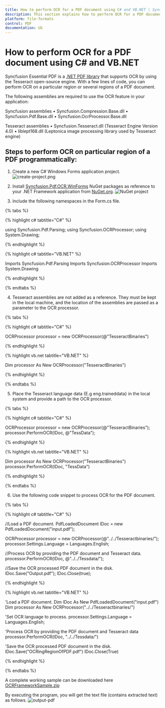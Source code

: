 ```yaml
---
title: How to perform OCR for a PDF document using C# and VB.NET | Syncfusion
description: This section explains how to perform OCR for a PDF document using syncfusion PDF library in C# and VB.NET.
platform: file-formats
control: PDF
documentation: UG
---
```


# How to perform OCR for a PDF document using C# and VB.NET

Syncfusion Essential PDF is a [.NET PDF library](https://www.syncfusion.com/pdf-framework/net/pdf-library) that supports OCR by using the Tesseract open-source engine. With a few lines of code, you can perform OCR on a particular region or several regions of a PDF document.

The following assemblies are required to use the OCR feature in your application:

Syncfusion assemblies
•	Syncfusion.Compression.Base.dll
•	Syncfusion.Pdf.Base.dll
•	Syncfusion.OcrProcessor.Base.dll

Tesseract assemblies
•	Syncfusion.Tesseract.dll (Tesseract Engine Version 4.0)
•	liblept168.dll (Leptonica image processing library used by Tesseract engine) 

## Steps to perform OCR on particular region of a PDF programmatically: 

1.	Create a new C# Windows Forms application project. 
![create-project.png](OCR_images/create_framework_project.png)

2.  Install [Syncfusion.Pdf.OCR.WinForms](https://www.nuget.org/packages/Syncfusion.PDF.OCR.WinForms/) NuGet packages as reference to your .NET Framework application from [NuGet.org](https://www.nuget.org/). 
![NuGet project](OCR_images/install_NuGet_framework.png)

3.	Include the following namespaces in the Form.cs file.

{% tabs %}  

{% highlight c# tabtitle="C#" %}

using Syncfusion.Pdf.Parsing;
using Syncfusion.OCRProcessor;
using System.Drawing;

{% endhighlight %}

{% highlight c# tabtitle="VB.NET" %}

Imports Syncfusion.Pdf.Parsing
Imports Syncfusion.OCRProcessor
Imports System.Drawing

{% endhighlight %}

{% endtabs %}  

4.	Tesseract assemblies are not added as a reference. They must be kept in the local machine, and the location of the assemblies are passed as a parameter to the OCR processor.

{% tabs %}  

{% highlight c# tabtitle="C#" %}

OCRProcessor processor = new OCRProcessor(@"TesseractBinaries\")

{% endhighlight %}

{% highlight vb.net tabtitle="VB.NET" %}

Dim processor As New OCRProcessor("TesseractBinaries\")

{% endhighlight %}

{% endtabs %}  

5.	Place the Tesseract language data {E.g eng.traineddata} in the local system and provide a path to the OCR processor.

{% tabs %}  

{% highlight c# tabtitle="C#" %}

OCRProcessor processor = new OCRProcessor(@"TesseractBinaries\");
processor.PerformOCR(lDoc, @"TessData\");

{% endhighlight %}

{% highlight vb.net tabtitle="VB.NET" %}

Dim processor As New OCRProcessor("TesseractBinaries\")
processor.PerformOCR(lDoc, "TessData\")

{% endhighlight %}

{% endtabs %} 

6.	Use the following code snippet to process OCR for the PDF document.

{% tabs %}  

{% highlight c# tabtitle="C#" %}

//Load a PDF document.
PdfLoadedDocument lDoc = new PdfLoadedDocument("input.pdf");

OCRProcessor processor = new OCRProcessor(@"../../Tesseractbinaries/");
processor.Settings.Language = Languages.English;

//Process OCR by providing the PDF document and Tesseract data.
processor.PerformOCR(lDoc, @"../../Tessdata/");

//Save the OCR processed PDF document in the disk.
lDoc.Save("Output.pdf");
lDoc.Close(true);

{% endhighlight %}

{% highlight vb.net tabtitle="VB.NET" %}

'Load a PDF document.
Dim lDoc As New PdfLoadedDocument("input.pdf")
Dim processor As New OCRProcessor("../../Tesseractbinaries/")

'Set OCR language to process.
processor.Settings.Language = Languages.English;

'Process OCR by providing the PDF document and Tesseract data
processor.PerformOCR(lDoc, "../../Tessdata/")

'Save the OCR processed PDF document in the disk.
lDoc.Save("OCRingRegionOfPDF.pdf")
lDoc.Close(True)

{% endhighlight %}

{% endtabs %} 

A complete working sample can be downloaded here [OCRFrameworkSample.zip](https://www.syncfusion.com/downloads/support/directtrac/general/ze/OCRFramework_Sample57780594.zip)

By executing the program, you will get the text file (contains extracted text) as follows. 
![output-pdf](OCR_images/framework_output.png)



